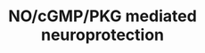 ---
annotations:
- id: PW:0000541
  parent: signaling pathway
  type: Pathway Ontology
  value: signaling pathway involving second messengers
- id: CL:0000129
  parent: animal cell
  type: Cell Type Ontology
  value: microglial cell
- id: CL:0000540
  parent: animal cell
  type: Cell Type Ontology
  value: neuron
- id: DOID:1307
  parent: disease of mental health
  type: Disease Ontology
  value: dementia
- id: CL:0002319
  parent: animal cell
  type: Cell Type Ontology
  value: neural cell
- id: CL:0000115
  parent: native cell
  type: Cell Type Ontology
  value: endothelial cell
- id: PW:0000003
  parent: signaling pathway
  type: Pathway Ontology
  value: signaling pathway
authors:
- SauerThorben
- Egonw
- Khanspers
- MaintBot
- Laurent
- Eweitz
- DeSl
- Ddigles
citedin:
- link: PMC7329820
  title: Citalopram-induced pathways regulation and tentative treatment-outcome-predicting
    biomarkers in lymphoblastoid cell lines from depression patients (2020)
communities: []
description: NO/cGMP/PKG mediated Neuroprotection.  Proteins on this pathway have
  targeted assays available via the [CPTAC Assay Portal](https://assays.cancer.gov/available_assays?wp_id=WP4008).
last-edited: 2025-07-25
ndex: 117948b3-8b69-11eb-9e72-0ac135e8bacf
organisms:
- Homo sapiens
redirect_from:
- /index.php/Pathway:WP4008
- /instance/WP4008
- /instance/WP4008_r140084
revision: r140084
schema-jsonld:
- '@context': https://schema.org/
  '@id': https://wikipathways.github.io/pathways/WP4008.html
  '@type': Dataset
  creator:
    '@type': Organization
    name: WikiPathways
  description: NO/cGMP/PKG mediated Neuroprotection.  Proteins on this pathway have
    targeted assays available via the [CPTAC Assay Portal](https://assays.cancer.gov/available_assays?wp_id=WP4008).
  keywords:
  - ACTN2
  - AKAP9
  - AMP
  - ANP
  - BAD
  - BCL2
  - BNP
  - CALM1
  - CAMK2A
  - CAMK2B
  - CAMK2D
  - CAMK2G
  - CASP9
  - CNGA1
  - CNGA2
  - CNGA3
  - CNGA4
  - CNGB1
  - CNGB3
  - CREB1
  - Ca²⁺
  - Cyclophilin D
  - Cytochrome C
  - DLG4
  - GRIN1
  - GRIN2A
  - GRIN2B
  - GRIN2C
  - GRIN2D
  - GTP
  - GUCY1A2
  - GUCY1A3
  - GUCY1B2
  - GUCY1B3
  - IFN-Gamma
  - IL-1B
  - K+
  - K⁺
  - L-Arginine
  - L-Citrulline
  - L-Glutamate
  - LPS
  - Mg2+
  - NADP
  - NADPH
  - NEFL
  - NFKB1
  - NFKB3
  - NFKBIA
  - 'NO'
  - NPR1
  - O2
  - PDE2
  - PDE3
  - PKG2
  - TBH
  - TNF-a
  - TSPO
  - XIAP
  - cAMP
  - cGMP
  - eNOS
  - iNOS
  - nNOS
  license: CC0
  name: NO/cGMP/PKG mediated neuroprotection
seo: CreativeWork
title: NO/cGMP/PKG mediated neuroprotection
wpid: WP4008
---